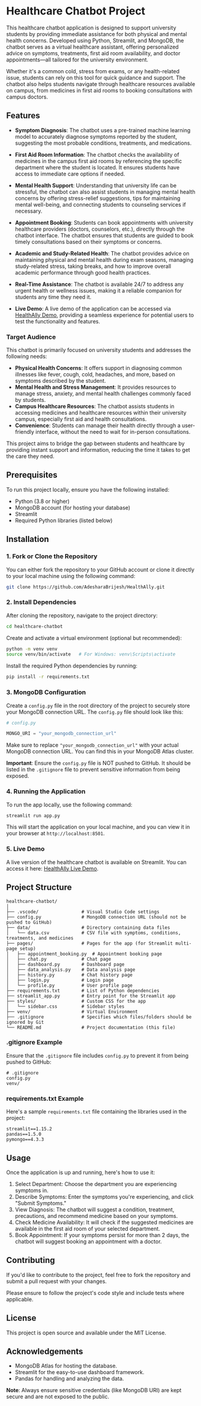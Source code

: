 # Healthcare Chatbot Project

This healthcare chatbot application is designed to support university students by providing immediate assistance for both physical and mental health concerns. Developed using Python, Streamlit, and MongoDB, the chatbot serves as a virtual healthcare assistant, offering personalized advice on symptoms, treatments, first aid room availability, and doctor appointments—all tailored for the university environment.

Whether it's a common cold, stress from exams, or any health-related issue, students can rely on this tool for quick guidance and support. The chatbot also helps students navigate through healthcare resources available on campus, from medicines in first aid rooms to booking consultations with campus doctors.

## Features

- **Symptom Diagnosis**: The chatbot uses a pre-trained machine learning model to accurately diagnose symptoms reported by the student, suggesting the most probable conditions, treatments, and medications.
  
- **First Aid Room Information**: The chatbot checks the availability of medicines in the campus first aid rooms by referencing the specific department where the student is located. It ensures students have access to immediate care options if needed.

- **Mental Health Support**: Understanding that university life can be stressful, the chatbot can also assist students in managing mental health concerns by offering stress-relief suggestions, tips for maintaining mental well-being, and connecting students to counseling services if necessary.

- **Appointment Booking**: Students can book appointments with university healthcare providers (doctors, counselors, etc.), directly through the chatbot interface. The chatbot ensures that students are guided to book timely consultations based on their symptoms or concerns.

- **Academic and Study-Related Health**: The chatbot provides advice on maintaining physical and mental health during exam seasons, managing study-related stress, taking breaks, and how to improve overall academic performance through good health practices.

- **Real-Time Assistance**: The chatbot is available 24/7 to address any urgent health or wellness issues, making it a reliable companion for students any time they need it.

- **Live Demo**: A live demo of the application can be accessed via [HealthAlly Demo](https://your-streamlit-link.com), providing a seamless experience for potential users to test the functionality and features.

### Target Audience

This chatbot is primarily focused on university students and addresses the following needs:

- **Physical Health Concerns**: It offers support in diagnosing common illnesses like fever, cough, cold, headaches, and more, based on symptoms described by the student.
- **Mental Health and Stress Management**: It provides resources to manage stress, anxiety, and mental health challenges commonly faced by students.
- **Campus Healthcare Resources**: The chatbot assists students in accessing medicines and healthcare resources within their university campus, especially first aid and health consultations.
- **Convenience**: Students can manage their health directly through a user-friendly interface, without the need to wait for in-person consultations.

This project aims to bridge the gap between students and healthcare by providing instant support and information, reducing the time it takes to get the care they need.



## Prerequisites

To run this project locally, ensure you have the following installed:

- Python (3.8 or higher)
- MongoDB account (for hosting your database)
- Streamlit
- Required Python libraries (listed below)

## Installation

### 1. Fork or Clone the Repository

You can either fork the repository to your GitHub account or clone it directly to your local machine using the following command:

```bash
git clone https://github.com/AdesharaBrijesh/HealthAlly.git
```

### 2. Install Dependencies

After cloning the repository, navigate to the project directory:

```bash
cd healthcare-chatbot
```

Create and activate a virtual environment (optional but recommended):

```bash
python -m venv venv
source venv/bin/activate   # For Windows: venv\Scripts\activate
```

Install the required Python dependencies by running:

```bash
pip install -r requirements.txt
```

### 3. MongoDB Configuration

Create a `config.py` file in the root directory of the project to securely store your MongoDB connection URL. The `config.py` file should look like this:

```python
# config.py

MONGO_URI = "your_mongodb_connection_url"
```

Make sure to replace `"your_mongodb_connection_url"` with your actual MongoDB connection URL. You can find this in your MongoDB Atlas cluster.

**Important**: Ensure the `config.py` file is NOT pushed to GitHub. It should be listed in the `.gitignore` file to prevent sensitive information from being exposed.

### 4. Running the Application

To run the app locally, use the following command:

```bash
streamlit run app.py
```

This will start the application on your local machine, and you can view it in your browser at `http://localhost:8501`.

### 5. Live Demo

A live version of the healthcare chatbot is available on Streamlit. You can access it here: [HealthAlly Live Demo](https://your-streamlit-link.com).

## Project Structure

```
healthcare-chatbot/
│
├── .vscode/                # Visual Studio Code settings
├── config.py               # MongoDB connection URL (should not be pushed to GitHub)
├── data/                   # Directory containing data files
│   └── data.csv            # CSV file with symptoms, conditions, treatments, and medicines
├── pages/                  # Pages for the app (for Streamlit multi-page setup)
│   ├── appointment_booking.py  # Appointment booking page
│   ├── chat.py             # Chat page
│   ├── dashboard.py        # Dashboard page
│   ├── data_analysis.py    # Data analysis page
│   ├── history.py          # Chat history page
│   ├── login.py            # Login page
│   └── profile.py          # User profile page
├── requirements.txt        # List of Python dependencies
├── streamlit_app.py        # Entry point for the Streamlit app
├── styles/                 # Custom CSS for the app
│   └── sidebar.css         # Sidebar styles
├── venv/                   # Virtual Environment
├── .gitignore              # Specifies which files/folders should be ignored by Git
└── README.md               # Project documentation (this file)

```

### .gitignore Example

Ensure that the `.gitignore` file includes `config.py` to prevent it from being pushed to GitHub:

```
# .gitignore
config.py
venv/
```

### requirements.txt Example

Here's a sample `requirements.txt` file containing the libraries used in the project:

```
streamlit==1.15.2
pandas==1.5.0
pymongo==4.3.3
```

## Usage

Once the application is up and running, here's how to use it:

1. Select Department: Choose the department you are experiencing symptoms in.
2. Describe Symptoms: Enter the symptoms you're experiencing, and click "Submit Symptoms."
3. View Diagnosis: The chatbot will suggest a condition, treatment, precautions, and recommend medicine based on your symptoms.
4. Check Medicine Availability: It will check if the suggested medicines are available in the first aid room of your selected department.
5. Book Appointment: If your symptoms persist for more than 2 days, the chatbot will suggest booking an appointment with a doctor.

## Contributing

If you'd like to contribute to the project, feel free to fork the repository and submit a pull request with your changes.

Please ensure to follow the project's code style and include tests where applicable.

## License

This project is open source and available under the MIT License.

## Acknowledgements

- MongoDB Atlas for hosting the database.
- Streamlit for the easy-to-use dashboard framework.
- Pandas for handling and analyzing the data.

**Note**: Always ensure sensitive credentials (like MongoDB URI) are kept secure and are not exposed to the public.